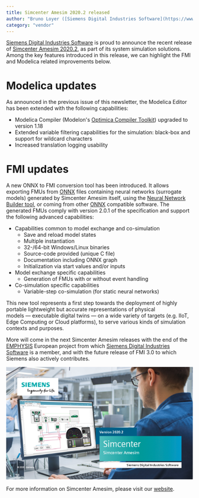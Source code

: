 ```yaml
---
title: Simcenter Amesim 2020.2 released
author: "Bruno Loyer ([Siemens Digital Industries Software](https://www.sw.siemens.com/ ))"
category: "vendor"
---
```



[Siemens Digital Industries Software](https://www.sw.siemens.com/ ) is proud to announce the recent release of [Simcenter Amesim 2020.2](https://www.youtube.com/watch?v=URHoN-yy_bk ), as part of its system simulation solutions. Among the key features introduced in this release, we can highlight the FMI and Modelica related improvements below.

# Modelica updates
As announced in the previous issue of this newsletter, the Modelica Editor has been extended with the following capabilities:
* Modelica Compiler (Modelon's [Optimica Compiler Toolkit](https://www.modelon.com/products-services/modelon-creator-suite/optimica-compiler-toolkit/ )) upgraded to version 1.18
* Extended variable filtering capabilities for the simulation: black-box and support for wildcard characters
* Increased translation logging usability 

# FMI updates
A new ONNX to FMI conversion tool has been introduced. It allows exporting FMUs from [ONNX](https://onnx.ai/ ) files containing neural networks (surrogate models) generated by Simcenter&nbsp;Amesim itself, using the [Neural Network Builder tool](https://www.youtube.com/watch?v=dPiVhf-hwMw ), or coming from other [ONNX](https://onnx.ai/ ) compatible software. The generated FMUs comply with version 2.0.1 of the specification and support the following advanced capabilities: 
* Capabilities common to model exchange and co-simulation 
  * Save and reload model states
  * Multiple instantiation
  * 32-/64-bit Windows/Linux binaries
  * Source-code provided (unique C file)
  * Documentation including ONNX graph
  * Initialization via start values and/or inputs
* Model exchange specific capabilities 
  * Generation of FMUs with or without event handling
* Co-simulation specific capabilities
  * Variable-step co-simulation (for static neural networks)

This new tool represents a first step towards the deployment of highly portable lightweight but accurate representations of physical models&nbsp;&mdash;&nbsp;executable digital twins&nbsp;&mdash;&nbsp;on a wide variety of targets (e.g. IIoT, Edge Computing or Cloud platforms), to serve various kinds of simulation contexts and purposes.

More will come in the next Simcenter&nbsp;Amesim releases with the end of the [EMPHYSIS](https://itea3.org/project/emphysis.html ) European project from which [Siemens Digital Industries Software](https://www.sw.siemens.com/ ) is a member, and with the future release of FMI 3.0 to which Siemens also actively contributes.   


![](amesim_banner_2020_2.png)

For more information on Simcenter Amesim, 
please visit our [website](https://www.plm.automation.siemens.com/global/en/products/simcenter/simcenter-amesim.html ).
